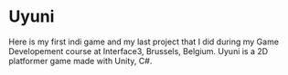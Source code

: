 # Uyuni
Here is my first indi game and my last project that I did during my Game Developement course at Interface3, Brussels, Belgium.
Uyuni is a 2D platformer game made with Unity, C#.
